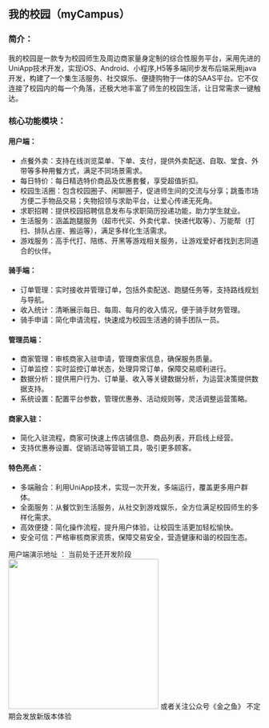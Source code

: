 ## 我的校园（myCampus）

### 简介：
我的校园是一款专为校园师生及周边商家量身定制的综合性服务平台，采用先进的UniApp技术开发，实现iOS、Android、小程序,H5等多端同步发布后端采用java开发，构建了一个集生活服务、社交娱乐、便捷购物于一体的SAAS平台。它不仅连接了校园内的每一个角落，还极大地丰富了师生的校园生活，让日常需求一键触达。

### 核心功能模块：

#### 用户端：
- 点餐外卖：支持在线浏览菜单、下单、支付，提供外卖配送、自取、堂食、外带等多种用餐方式，满足不同场景需求。
- 每日特价：每日精选特价商品及优惠套餐，享受超值折扣。
- 校园生活圈：包含校园圈子、闲聊圈子，促进师生间的交流与分享；跳蚤市场方便二手物品交易；失物招领与求助平台，让爱心传递无死角。
- 求职招聘：提供校园招聘信息发布与求职简历投递功能，助力学生就业。
- 生活服务：涵盖跑腿服务（超市代买、外卖代拿、快递代取等）、万能帮（打扫、排队占座、搬运等），满足多样化生活需求。
- 游戏服务：高手代打、陪练、开黑等游戏相关服务，让游戏爱好者找到志同道合的伙伴。
#### 骑手端：
- 订单管理：实时接收并管理订单，包括外卖配送、跑腿任务等，支持路线规划与导航。
- 收入统计：清晰展示每日、每周、每月的收入情况，便于骑手财务管理。
- 骑手申请：简化申请流程，快速成为校园生活通的骑手团队一员。
#### 管理员端：
- 商家管理：审核商家入驻申请，管理商家信息，确保服务质量。
- 订单监控：实时监控订单状态，处理异常订单，保障交易顺利进行。
- 数据分析：提供用户行为、订单量、收入等关键数据分析，为运营决策提供数据支持。
- 系统设置：配置平台参数，管理优惠券、活动规则等，灵活调整运营策略。
#### 商家入驻：
- 简化入驻流程，商家可快速上传店铺信息、商品列表，开启线上经营。
- 支持优惠券设置、促销活动等营销工具，吸引更多顾客。
#### 特色亮点：
- 多端融合：利用UniApp技术，实现一次开发，多端运行，覆盖更多用户群体。
- 全面服务：从餐饮到生活服务，从社交到游戏娱乐，全方位满足校园师生的多样化需求。
- 高效便捷：简化操作流程，提升用户体验，让校园生活更加轻松愉快。
- 安全可信：严格审核商家资质，保障交易安全，营造健康和谐的校园生态。

用户端演示地址 ： 当前处于还开发阶段
<img src="https://github.com/user-attachments/assets/0cc00022-f086-4696-aaa7-dfec7490dcf7" width="300px">
或者关注公众号《金之鱼》 不定期会发放新版本体验
